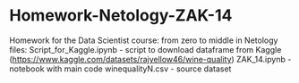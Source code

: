# Homework-Netology-ZAK-14
Homework for the Data Scientist course: from zero to middle in Netology
files:
Script_for_Kaggle.ipynb - script to download dataframe from Kaggle (https://www.kaggle.com/datasets/rajyellow46/wine-quality)
ZAK_14.ipynb - notebook with main code
winequalityN.csv - source dataset
